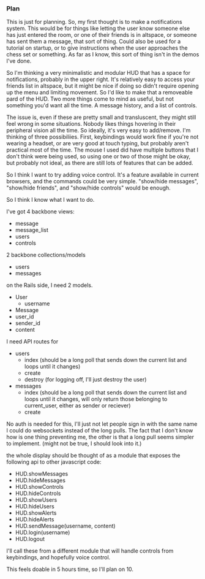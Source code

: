 ### Plan
This is just for planning. So, my first thought is to make a notifications system. This would be for things like letting the user know someone else has just entered the room, or one of their friends is in altspace, or someone has sent them a message, that sort of thing. Could also be used for a tutorial on startup, or to give instructions when the user approaches the chess set or something. As far as I know, this sort of thing isn't in the demos I've done.

So I'm thinking a very minimalistic and modular HUD that has a space for notifications, probably in the upper right.
It's relatively easy to access your friends list in altspace, but it might be nice if doing so didn't require opening up the menu and limiting movement. So I'd like to make that a removeable pard of the HUD. Two more things come to mind as useful, but not something you'd want all the time. A message history, and a list of controls.

The issue is, even if these are pretty small and transluscent, they might still feel wrong in some situations. Nobody likes things hovering in their peripheral vision all the time. So ideally, it's very easy to add/remove. I'm thinking of three possibiliies. First, keybindings would work fine if you're not wearing a headset, or are very good at touch typing, but probably aren't practical most of the time. The mouse I used did have multiple buttons that I don't think were being used, so using one or two of those might be okay, but probably not ideal, as there are still lots of features that can be added.

So I think I want to try adding voice control. It's a feature available in current browsers, and the commands could be very simple. "show/hide messages", "show/hide friends", and "show/hide controls" would be enough.

So I think I know what I want to do.

I've got 4 backbone views:
- message
- message_list
- users
- controls

2 backbone collections/models
- users
- messages

on the Rails side, I need 2 models.
- User
  - username
- Message
 - user_id
 - sender_id
 - content

I need API routes for
- users
  - index (should be a long poll that sends down the current list and loops until it changes)
  - create
  - destroy (for logging off, I'll just destroy the user)
- messages
  - index (should be a long poll that sends down the current list and loops until it changes, will only return those belonging to current_user, either as sender or reciever)
  - create

No auth is needed for this, I'll just not let people sign in with the same name
I could do websockets instead of the long pulls. The fact that I don't know how is one thing preventing me, the other is that a long pull seems simpler to implement. (might not be true, I should look into it.)

the whole display should be thought of as a module that exposes the following api to other javascript code:

- HUD.showMessages
- HUD.hideMessages
- HUD.showControls
- HUD.hideControls
- HUD.showUsers
- HUD.hideUsers
- HUD.showAlerts
- HUD.hideAlerts
- HUD.sendMessage(username, content)
- HUD.login(username)
- HUD.logout

I'll call these from a different module that will handle controls from keybindings, and hopefully voice control.

This feels doable in 5 hours time, so I'll plan on 10.
